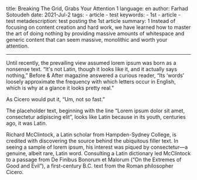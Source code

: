 
title: Breaking The Grid, Grabs Your Attention 1
language: en
author: Farhad Sotoudeh
date: 2021-Jul-2
tags:
    - article
    - test
keywords:
    - 1st
    - article
    - test
metadescription: test posting the 1st article
summary: 1 Instead of focusing on content creation and hard work, we have learned how to master the art of doing nothing by providing massive amounts of whitespace and generic content that can seem massive, monolithic and worth your attention.

---

Until recently, the prevailing view assumed lorem ipsum was born as a nonsense text. “It's not Latin, though it looks like it, and it actually says nothing,” Before & After magazine answered a curious reader, “Its ‘words’ loosely approximate the frequency with which letters occur in English, which is why at a glance it looks pretty real.”

As Cicero would put it, “Um, not so fast.”

The placeholder text, beginning with the line “Lorem ipsum dolor sit amet, consectetur adipiscing elit”, looks like Latin because in its youth, centuries ago, it was Latin.

Richard McClintock, a Latin scholar from Hampden-Sydney College, is credited with discovering the source behind the ubiquitous filler text. In seeing a sample of lorem ipsum, his interest was piqued by consectetur—a genuine, albeit rare, Latin word. Consulting a Latin dictionary led McClintock to a passage from De Finibus Bonorum et Malorum (“On the Extremes of Good and Evil”), a first-century B.C. text from the Roman philosopher Cicero.

